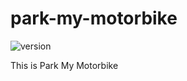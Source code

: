 # park-my-motorbike

![version](https://img.shields.io/badge/version-v0.0.0-blue)

This is Park My Motorbike
